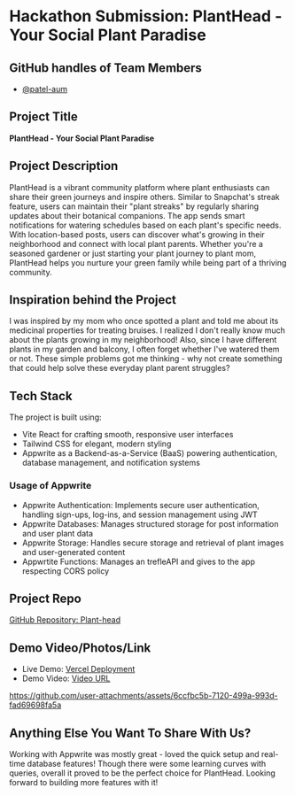 
# Hackathon Submission: **PlantHead - Your Social Plant Paradise**

## GitHub handles of Team Members  
- [@patel-aum](https://github.com/patel-aum)

## Project Title
**PlantHead - Your Social Plant Paradise**

## Project Description
PlantHead is a vibrant community platform where plant enthusiasts can share their green journeys and inspire others. Similar to Snapchat's streak feature, users can maintain their "plant streaks" by regularly sharing updates about their botanical companions. The app sends smart notifications for watering schedules based on each plant's specific needs. With location-based posts, users can discover what's growing in their neighborhood and connect with local plant parents. Whether you're a seasoned gardener or just starting your plant journey to plant mom, PlantHead helps you nurture your green family while being part of a thriving community.

## Inspiration behind the Project
I was inspired by my mom who once spotted a plant and told me about its medicinal properties for treating bruises. I realized I don't really know much about the plants growing in my neighborhood! Also, since I have different plants in my garden and balcony, I often forget whether I've watered them or not. These simple problems got me thinking - why not create something that could help solve these everyday plant parent struggles?

## Tech Stack    
The project is built using:
- Vite React for crafting smooth, responsive user interfaces
- Tailwind CSS for elegant, modern styling
- Appwrite as a Backend-as-a-Service (BaaS) powering authentication, database management, and notification systems

### Usage of Appwrite
- Appwrite Authentication: Implements secure user authentication, handling sign-ups, log-ins, and session management using JWT
- Appwrite Databases: Manages structured storage for post information and user plant data
- Appwrite Storage: Handles secure storage and retrieval of plant images and user-generated content
- Appwrtite Functions: Manages an trefleAPI and gives to the app respecting CORS policy
 
## Project Repo  
[GitHub Repository: Plant-head](https://github.com/patel-aum/planthead)  

## Demo Video/Photos/Link
- Live Demo: [Vercel Deployment](https://plant-head.vercel.app/)
- Demo Video: [Video URL](https://drive.google.com/file/d/1jrTd-_9qqoUX2ELj_LHl4RXPMXEIsMB5/view?usp=sharing)


https://github.com/user-attachments/assets/6ccfbc5b-7120-499a-993d-fad69698fa5a


## Anything Else You Want To Share With Us?
Working with Appwrite was mostly great - loved the quick setup and real-time database features! Though there were some learning curves with queries, overall it proved to be the perfect choice for PlantHead. Looking forward to building more features with it!
